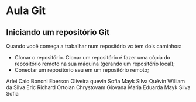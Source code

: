 # Aula Git

## Iniciando um repositório Git

Quando você começa a trabalhar num repositório vc tem dois caminhos:

- Clonar o repositório. Clonar um repositório é fazer uma cópia do repositório remoto na sua máquina (gerando um repositório local);
- Conectar um repositório seu em um repositório remoto;


Arlei 
Caio Bononi
Eberson Oliveira
quevin
Sofia
Mayk Silva
Quévin William da Silva
Eric Richard Ortolan Chrystovam
Giovana
Maria Eduarda
Mayk Silva
Sofia

